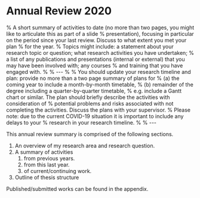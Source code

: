 # Annual Review 2020

% A short summary of activities to date (no more than two pages, you might like to articulate this as part of a slide 
% presentation), focusing in particular on the period since your last review. Discuss to what extent you met your plan 
% for the year.
% Topics might include: a statement about your research topic or question; what research activities you have undertaken; 
% a list of any publications and presentations (internal or external) that you may have been involved with; any courses 
% and training that you have engaged with.
%
% ---
%
% You should update your research timeline and plan: provide no more than a two page summary of plans for 
% (a) the coming year to include a month-by-month timetable, 
% (b) remainder of the degree including a quarter-by-quarter timetable, 
% e.g. include a Gantt chart or similar. The plan should briefly describe the activities with consideration of 
% potential problems and risks associated with not completing the activities. Discuss the plans with your supervisor. 
% Please note: due to the current COVID-19 situation it is important to include any delays to your 
% research in your research timeline.
% 
% ---

This annual review summary is comprised of the following sections.

1. An overview of my research area and research question.
2. A summary of activities 
    1. from previous years.
    2. from this last year.
    3. of current/continuing work.
3. Outline of thesis structure

Published/submitted works can be found in the appendix.
